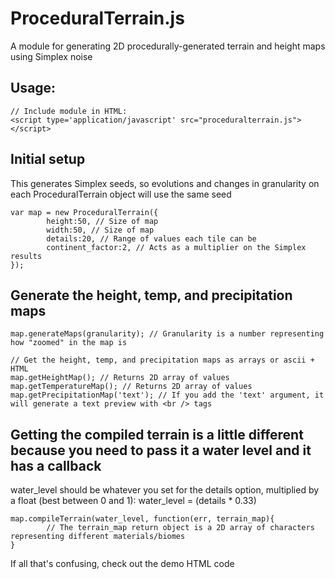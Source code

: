 ProceduralTerrain.js
====================

A module for generating 2D procedurally-generated terrain and height maps using Simplex noise



Usage:
--------------------
```
// Include module in HTML:
<script type='application/javascript' src="proceduralterrain.js"></script>
```

Initial setup
--------------------
This generates Simplex seeds, so evolutions and changes in granularity on each ProceduralTerrain object will use the same seed
```
var map = new ProceduralTerrain({
        height:50, // Size of map
        width:50, // Size of map
        details:20, // Range of values each tile can be
        continent_factor:2, // Acts as a multiplier on the Simplex results
});
```

Generate the height, temp, and precipitation maps
--------------------
```
map.generateMaps(granularity); // Granularity is a number representing how "zoomed" in the map is

// Get the height, temp, and precipitation maps as arrays or ascii + HTML
map.getHeightMap(); // Returns 2D array of values
map.getTemperatureMap(); // Returns 2D array of values
map.getPrecipitationMap('text'); // If you add the 'text' argument, it will generate a text preview with <br /> tags
```


Getting the compiled terrain is a little different because you need to pass it a water level and it has a callback
--------------------
water_level should be whatever you set for the details option, multiplied by a float (best between 0 and 1): water_level = (details * 0.33)
```
map.compileTerrain(water_level, function(err, terrain_map){
        // The terrain_map return object is a 2D array of characters representing different materials/biomes
}
```

If all that's confusing, check out the demo HTML code